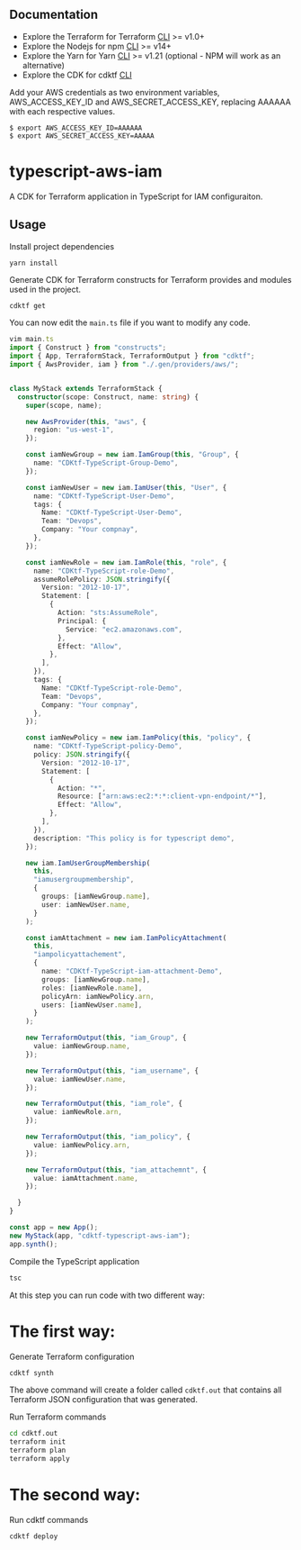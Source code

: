 ## Documentation

* Explore the Terraform for Terraform [CLI](https://www.terraform.io/downloads.html) >= v1.0+
* Explore the Nodejs for npm [CLI](https://nodejs.org/en/) >= v14+
* Explore the Yarn for Yarn [CLI](https://classic.yarnpkg.com/en/docs/install#debian-stable) >= v1.21 (optional - NPM will work as an alternative)
* Explore the CDK for cdktf [CLI](https://github.com/hashicorp/terraform-cdk#build)


Add your AWS credentials as two environment variables, AWS_ACCESS_KEY_ID and AWS_SECRET_ACCESS_KEY, replacing AAAAAA with each respective values.

```shell
$ export AWS_ACCESS_KEY_ID=AAAAAA
$ export AWS_SECRET_ACCESS_KEY=AAAAA
```

# typescript-aws-iam

A CDK for Terraform application in TypeScript for IAM configuraiton.

## Usage

Install project dependencies

```shell
yarn install
```

Generate CDK for Terraform constructs for Terraform provides and modules used in the project.

```bash
cdktf get
```

You can now edit the `main.ts` file if you want to modify any code.

```typescript
vim main.ts
import { Construct } from "constructs";
import { App, TerraformStack, TerraformOutput } from "cdktf";
import { AwsProvider, iam } from "./.gen/providers/aws/";


class MyStack extends TerraformStack {
  constructor(scope: Construct, name: string) {
    super(scope, name);

    new AwsProvider(this, "aws", {
      region: "us-west-1",
    });

    const iamNewGroup = new iam.IamGroup(this, "Group", {
      name: "CDKtf-TypeScript-Group-Demo",
    });

    const iamNewUser = new iam.IamUser(this, "User", {
      name: "CDKtf-TypeScript-User-Demo",
      tags: {
        Name: "CDKtf-TypeScript-User-Demo",
        Team: "Devops",
        Company: "Your compnay",
      },
    });

    const iamNewRole = new iam.IamRole(this, "role", {
      name: "CDKtf-TypeScript-role-Demo",
      assumeRolePolicy: JSON.stringify({
        Version: "2012-10-17",
        Statement: [
          {
            Action: "sts:AssumeRole",
            Principal: {
              Service: "ec2.amazonaws.com",
            },
            Effect: "Allow",
          },
        ],
      }),
      tags: {
        Name: "CDKtf-TypeScript-role-Demo",
        Team: "Devops",
        Company: "Your compnay",
      },
    });

    const iamNewPolicy = new iam.IamPolicy(this, "policy", {
      name: "CDKtf-TypeScript-policy-Demo",
      policy: JSON.stringify({
        Version: "2012-10-17",
        Statement: [
          {
            Action: "*",
            Resource: ["arn:aws:ec2:*:*:client-vpn-endpoint/*"],
            Effect: "Allow",
          },
        ],
      }),
      description: "This policy is for typescript demo",
    });

    new iam.IamUserGroupMembership(
      this,
      "iamusergroupmembership",
      {
        groups: [iamNewGroup.name],
        user: iamNewUser.name,
      }
    );

    const iamAttachment = new iam.IamPolicyAttachment(
      this,
      "iampolicyattachement",
      {
        name: "CDKtf-TypeScript-iam-attachment-Demo",
        groups: [iamNewGroup.name],
        roles: [iamNewRole.name],
        policyArn: iamNewPolicy.arn,
        users: [iamNewUser.name],
      }
    );

    new TerraformOutput(this, "iam_Group", {
      value: iamNewGroup.name,
    });

    new TerraformOutput(this, "iam_username", {
      value: iamNewUser.name,
    });

    new TerraformOutput(this, "iam_role", {
      value: iamNewRole.arn,
    });

    new TerraformOutput(this, "iam_policy", {
      value: iamNewPolicy.arn,
    });

    new TerraformOutput(this, "iam_attachemnt", {
      value: iamAttachment.name,
    });

  }
}

const app = new App();
new MyStack(app, "cdktf-typescript-aws-iam");
app.synth();
```

Compile the TypeScript application

```bash
tsc
```
At this step you can run code with two different way:

# The first way:

Generate Terraform configuration

```bash
cdktf synth
```

The above command will create a folder called `cdktf.out` that contains all Terraform JSON configuration that was generated.

Run Terraform commands

```bash
cd cdktf.out
terraform init
terraform plan
terraform apply
```

# The second way:

Run cdktf commands

```bash
cdktf deploy
```
